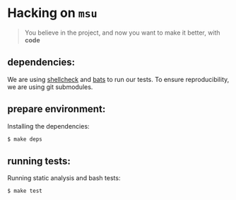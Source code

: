 
# Hacking on `msu`

> You believe in the project, and now you want to make it better, with **code**


## dependencies:

We are using [shellcheck](https://github.com/koalaman/shellcheck) and
[bats](https://github.com/sstephenson/bats) to run our tests. To ensure
reproducibility, we are using git submodules.


## prepare environment:

Installing the dependencies:

```bash
$ make deps
```


## running tests:

Running static analysis and bash tests:

```bash
$ make test
```

